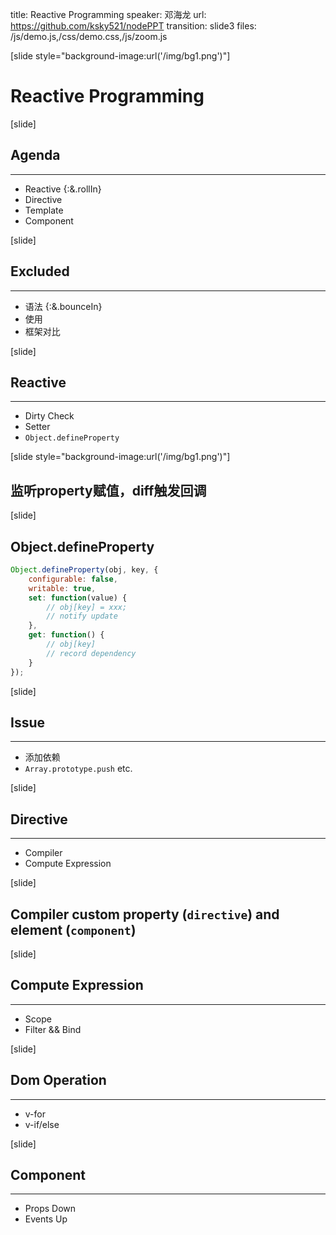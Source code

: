 title: Reactive Programming
speaker: 邓海龙
url: https://github.com/ksky521/nodePPT
transition: slide3
files: /js/demo.js,/css/demo.css,/js/zoom.js

[slide style="background-image:url('/img/bg1.png')"]
# Reactive Programming

[slide]

## Agenda
----
* Reactive {:&.rollIn}
* Directive
* Template
* Component

[slide]
## Excluded
----
* 语法 {:&.bounceIn}
* 使用
* 框架对比

[slide]
## Reactive
----
* Dirty Check
* Setter
* `Object.defineProperty`

[slide style="background-image:url('/img/bg1.png')"]
## 监听property赋值，diff触发回调

[slide]
## Object.defineProperty
```javascript
Object.defineProperty(obj, key, {
	configurable: false,
	writable: true,
	set: function(value) {
		// obj[key] = xxx;
		// notify update
	},
	get: function() {
		// obj[key]
		// record dependency
	}
});
```

[slide]
## Issue
----
* 添加依赖
* `Array.prototype.push` etc.


[slide]
## Directive
----
* Compiler
* Compute Expression

[slide]
## Compiler custom property (**`directive`**) and element (**`component`**)

[slide]
## Compute Expression
----
* Scope
* Filter && Bind


[slide]
## Dom Operation
----
* v-for
* v-if/else


[slide]
## Component
----
* Props Down
* Events Up